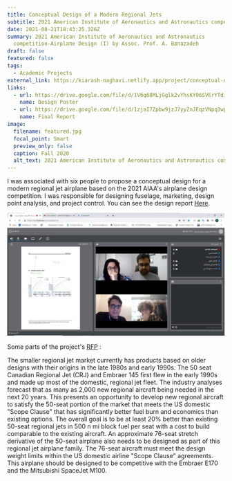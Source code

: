 ```yaml
---
title: Conceptual Design of a Modern Regional Jets
subtitle: 2021 American Institute of Aeronautics and Astronautics competition
date: 2021-08-21T18:43:25.326Z
summary: 2021 American Institute of Aeronautics and Astronautics
  competition-Airplane Design (I) by Assoc. Prof. A. Banazadeh
draft: false
featured: false
tags:
  - Academic Projects
external_link: https://kiarash-naghavi.netlify.app/project/conceptual-design-of-a-modern-regional-jet/
links:
  - url: https://drive.google.com/file/d/1V6q68MLjGglk2vYhsKY06SVErYTdiVIG/view?usp=sharing
    name: Design Poster
  - url: https://drive.google.com/file/d/1zjaI7Zpbw9jzJ7yyZnJEqzVNpq3wpyNh/view?usp=sharing
    name: Final Report
image:
  filename: featured.jpg
  focal_point: Smart
  preview_only: false
  caption: Fall 2020
  alt_text: 2021 American Institute of Aeronautics and Astronautics competition
---
```

I was associated with six people to propose a conceptual design for a modern regional jet airplane based on the 2021 AIAA's airplane design competition. I was responsible for designing fuselage, marketing, design point analysis, and project control. You can see the design report [Here](https://drive.google.com/file/d/1zjaI7Zpbw9jzJ7yyZnJEqzVNpq3wpyNh/view?usp=sharing).

![Team meeting](tg_image_2108201036.jpeg "Team meeting")

Some parts of the project's [RFP](https://www.aiaa.org/docs/default-source/uploadedfiles/education-and-careers/university-students/design-competitions/graduate-team-aircraft-design-competition/aiaa-2021-graduate-team-aircraft-design-rfp---modern-regional-jet-family-(1).pdf?sfvrsn=df0737a7_0) : 

The smaller regional jet market currently has products based on older designs with their origins in the late 1980s and early 1990s. The 50 seat Canadian Regional Jet (CRJ) and Embraer 145 first flew in the early 1990s and made up most of the domestic, regional jet fleet.
The industry analyses forecast that as many as 2,000 new regional aircraft being needed in the next 20 years. This presents an opportunity to develop new regional aircraft to satisfy the 50-seat portion of the market that meets the US domestic "Scope Clause" that has significantly better fuel burn and economics than existing options. The overall goal is to be at least 20% better than existing 50-seat regional jets in 500 n mi block fuel per seat with a cost to build comparable to the existing aircraft.
An approximate 76-seat stretch derivative of the 50-seat airplane also needs to be designed as part of this regional jet airplane family. The 76-seat aircraft must meet the design weight limits within the US domestic airline "Scope Clause" agreements. This airplane should be designed to be competitive with the Embraer E170 and the Mitsubishi SpaceJet M100.